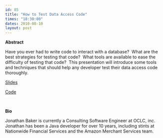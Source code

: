 ```yaml
---
id: 85
title: "How to Test Data Access Code"
times: "18:30:00"
dates: 2010-08-10
layout: post
---
```

 **Abstract**

Have you ever had to write code to interact with a database?&nbsp; What are the best strategies for testing that code?&nbsp; What tools are available to ease the difficulty of testing that code?&nbsp; This presentation will introduce some tools and techniques that should help any developer test their data access code thoroughly.

[Slides](downloads/db_testing.ppt)

[Code](downloads/DatabaseTesting.tar.gz)

&nbsp;

**Bio**

Jonathan Baker is currently a Consulting Software Engineer at OCLC, inc.&nbsp; Jonathan has been a Java developer for over 10 years, including stints at Nationwide Financial Services and the Amazon Merchant Services team.

